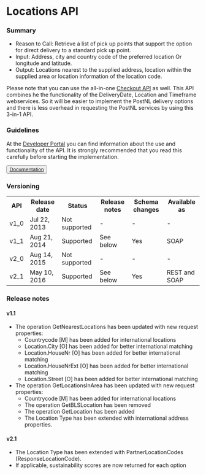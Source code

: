 # Locations API

### Summary
    
* Reason to Call: Retrieve a list of pick up points that support the option for direct delivery to a standard pick up point.
* Input: Address, city and country code of the preferred location Or longitude and latitude.
* Output: Locations nearest to the supplied address, location within the supplied area or location information of the location code.

Please note that you can use the all-in-one [Checkout API](#tag/Checkout) as well. This API combines he the functionality of the DeliveryDate, Location and Timeframe webservices. So it will be easier to implement the PostNL delivery options and there is less overhead in requesting the PostNL services by using this 3-in-1 API.

### Guidelines

At the <a href="https://developer.postnl.nl/" target="_blank" rel="noopener noreferrer">Developer Portal</a> you can find information about the use and functionality of the API. It is strongly recommended that you read this carefully before starting the implementation.

<button type="button">
  <a href="https://developer.postnl.nl/browse-apis/delivery-options/location-webservice/" target="_blank" rel="noopener noreferrer">Documentation</a>
</button>

### Versioning

<table>
  <tbody>
    <tr>
      <th>API</th>
      <th>Release date</th>
      <th>Status</th>
      <th>Release notes</th>
      <th>Schema changes</th>
      <th>Available as</th>
    </tr>
    <tr>
      <td>v1_0</td>
      <td>Jul 22, 2013</td>
      <td>Not supported</td>
      <td>-</td>
      <td>-</td>
      <td>-</td>
    </tr>
    <tr>
      <td>v1_1</td>
      <td>Aug 21, 2014</td>
      <td>Supported</td>
      <td>See below</td>
      <td>Yes</td>
      <td>SOAP</td>
    </tr>
    <tr>
      <td>v2_0</td>
      <td>Aug 14, 2015</td>
      <td>Not supported</td>
      <td>-</td>
      <td>-</td>
      <td>-</td>
    </tr>
    <tr>
      <td>v2_1</td>
      <td>May 10, 2016</td>
      <td>Supported</td>
      <td>See below</td>
      <td>Yes</td>
      <td>REST and SOAP</td>
    </tr>
  </tbody>
</table>

### Release notes

#### v1.1

* The operation GetNearestLocations has been updated with new request properties:  
  * Countrycode [M] has been added for international locations  
  * Location.City [O] has been added for better international matching  
  * Location.HouseNr [O] has been added for better international matching  
  * Location.HouseNrExt [O] has been added for better international matching  
  * Location.Street [O] has been added for better international matching
* The operation GetLocationsInArea has been updated with new request properties:  
  * Countrycode [M] has been added for international locations
  * The operation GetBLSLocation has been removed
  * The operation GetLocation has been added
  * The Location Type has been extended with international address properties.
    
#### v2.1

* The Location Type has been extended with PartnerLocationCodes (ResponseLocationCode).
* If applicable, sustainability scores are now returned for each option